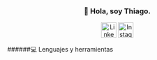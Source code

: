 <div class="readmeWrapper">
  <h3 align="center">👋 Hola, soy Thiago.</h3>
  <div class="contact" align="center">
    <a target="_BLANK" href="https://www.linkedin.com/in/thiagolopezalderete/"><img src="https://clipart-best.com/img/linkedIn/linkedIn-clip-art-2.png" alt="LinkedIn" width="35px"></a>
     <a target="_BLANK" href="https://www.instagram.com/thiagolopez_a/"><img src="https://clipart-best.com/img/instagram/instagram-clip-art-16.png" alt="Instagram" width="35px"></a>
  </div>
</div>

######💻 Lenguajes y herramientas

<!--
<h2> 👋 Hola, soy Thiago! </h2>
  <h3> -🌱Estudiando Ingenieria en Sistemas, UTN-FRT.</h3>
  <h3> -🌱Estudiando desarrollo web FullStack.</h3>
  <h3> -💬Si necesitas de mi ayuda mandame un mensaje!</h3>

<h2> ✅ Conocimientos </h2>
    <h3>- HTML</h3>
    <h3>- CSS</h3>
    <h3>- JavaScript</h3>
    <h3>- C++</h3>
<h2> 📞 Contacto</h2>
    <a target="_BLANK" href="https://www.linkedin.com/in/thiagolopezalderete/"><img src="https://clipart-best.com/img/linkedIn/linkedIn-clip-art-2.png" alt="LinkedIn" width="35px"></a>
--!>
  
 
  

<!--
**ThiagoLopezA/ThiagoLopezA** is a ✨ _special_ ✨ repository because its `README.md` (this file) appears on your GitHub profile.

Here are some ideas to get you started:

- 🔭 I’m currently working on ...
- 🌱 I’m currently learning ...
- 👯 I’m looking to collaborate on ...
- 🤔 I’m looking for help with ...
- 💬 Ask me about ...
- 📫 How to reach me: ...
- 😄 Pronouns: ...
- ⚡ Fun fact: ...
-->
